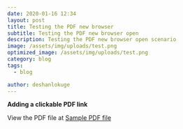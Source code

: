 ```yaml
---
date: 2020-01-16 12:34
layout: post
title: Testing the PDF new browser
subtitle: Testing the PDF new browser open
description: Testing the PDF new browser open scenario
image: /assets/img/uploads/test.png
optimized_image: /assets/img/uploads/test.png
category: blog
tags:
  - blog

author: deshanlokuge
---
```

**Adding a clickable PDF link**

View the PDF file at [Sample PDF file](/assets/pdf_docs/EDA-MarkDown.pdf)
